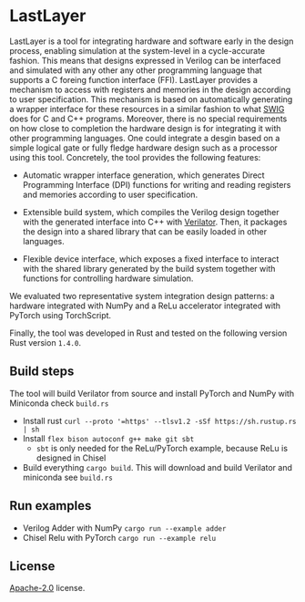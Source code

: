 # LastLayer

LastLayer is a tool for integrating hardware and software early in the design process, enabling
simulation at the system-level in a cycle-accurate fashion. This means that designs expressed in
Verilog can be interfaced and simulated with any other any other programming language that supports
a C foreing function interface (FFI). LastLayer provides a mechanism to access with registers and
memories in the design according to user specification. This mechanism is based on automatically
generating a wrapper interface for these resources in a similar fashion to what [SWIG](http://www.swig.org/)
does for C and C++ programs. Moreover, there is no special requirements on how close to completion
the hardware design is for integrating it with other programming languages. One could integrate
a desgin based on a simple logical gate or fully fledge hardware design such as a processor
using this tool. Concretely, the tool provides the following features:

* Automatic wrapper interface generation, which generates Direct Programming Interface (DPI) functions
for writing and reading registers and memories according to user specification.

* Extensible build system, which compiles the Verilog design together with the generated interface into
C++ with [Verilator](https://www.veripool.org/wiki/verilator). Then, it packages the design into
a shared library that can be easily loaded in other languages.

* Flexible device interface, which exposes a fixed interface to interact with the shared library generated
by the build system together with functions for controlling hardware simulation.

We evaluated two representative system integration design patterns: a hardware integrated with
NumPy and a ReLu accelerator integrated with PyTorch using TorchScript.

Finally, the tool was developed in Rust and tested on the following version Rust version `1.4.0`.

## Build steps

The tool will build Verilator from source and install PyTorch and NumPy with Miniconda check `build.rs`

* Install rust `curl --proto '=https' --tlsv1.2 -sSf https://sh.rustup.rs | sh`
* Install `flex bison autoconf g++ make git sbt`
    * `sbt` is only needed for the ReLu/PyTorch example, because ReLu is designed in Chisel
* Build everything `cargo build`. This will download and build Verilator and miniconda see `build.rs`

## Run examples

* Verilog Adder with NumPy `cargo run --example adder`
* Chisel Relu with PyTorch `cargo run --example relu`

## License

[Apache-2.0](LICENSE) license.
